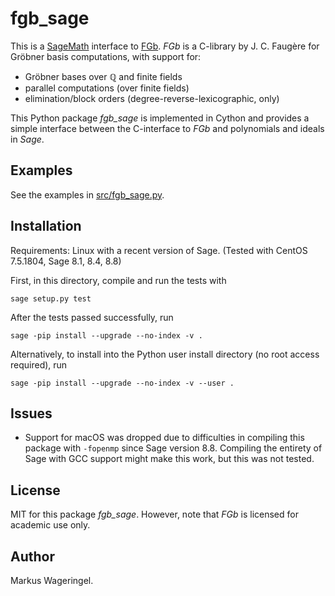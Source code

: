 # fgb_sage

This is a [SageMath](https://www.sagemath.org/) interface to
[FGb](https://www-polsys.lip6.fr/~jcf/FGb/index.html).
*FGb* is a C-library by J. C. Faugère for Gröbner basis computations, with
support for:

* Gröbner bases over ℚ and finite fields
* parallel computations (over finite fields)
* elimination/block orders (degree-reverse-lexicographic, only)

This Python package *fgb_sage* is implemented in Cython and provides a simple
interface between the C-interface to *FGb* and polynomials and ideals in
*Sage*.

## Examples

See the examples in [src/fgb_sage.py](src/fgb_sage.py).

## Installation

Requirements: Linux with a recent version of Sage.
(Tested with CentOS 7.5.1804, Sage 8.1, 8.4, 8.8)

First, in this directory, compile and run the tests with
```
sage setup.py test
```

After the tests passed successfully, run
```
sage -pip install --upgrade --no-index -v .
```

Alternatively, to install into the Python user install directory (no root
access required), run
```
sage -pip install --upgrade --no-index -v --user .
```

## Issues

* Support for macOS was dropped due to difficulties in compiling this package
  with `-fopenmp` since Sage version 8.8. Compiling the entirety of Sage with
  GCC support might make this work, but this was not tested.

## License

MIT for this package *fgb_sage*. However, note that *FGb* is licensed for
academic use only.

## Author

Markus Wageringel.
